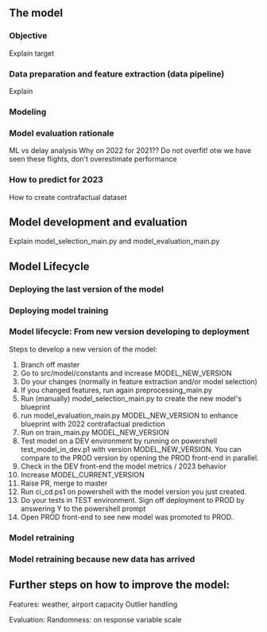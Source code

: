## The model

### Objective
Explain target

### Data preparation and feature extraction (data pipeline)
Explain 

### Modeling

### Model evaluation rationale

ML vs delay analysis
Why on 2022 for 2021?? Do not overfit! otw we have seen these flights, don't overestimate performance

### How to predict for 2023

How to create contrafactual dataset

## Model development and evaluation

Explain model_selection_main.py and model_evaluation_main.py


## Model Lifecycle


### Deploying the last version of the model


### Deploying model training


### Model lifecycle: From new version developing to deployment

Steps to develop a new version of the model:
1. Branch off master
2. Go to src/model/constants and increase MODEL_NEW_VERSION
3. Do your changes (normally in feature extraction and/or model selection)
4. If you changed features, run again preprocessing_main.py
5. Run (manually) model_selection_main.py to create the new model's blueprint
6. run model_evaluation_main.py MODEL_NEW_VERSION to enhance blueprint with 2022 contrafactual prediction
7. Run on train_main.py MODEL_NEW_VERSION
8. Test model on a DEV environment by running on powershell test_model_in_dev.p1 with version MODEL_NEW_VERSION. You can compare to the PROD version by opening the PROD front-end in parallel. 
9. Check in the DEV front-end the model metrics / 2023 behavior
10. Increase MODEL_CURRENT_VERSION
11. Raise PR, merge to master
12. Run ci_cd.ps1 on powershell with the model version you just created. 
13. Do your tests in TEST environment. Sign off deployment to PROD by answering Y to the powershell prompt
14. Open PROD front-end to see new model was promoted to PROD. 

### Model retraining


### Model retraining because new data has arrived

## Further steps on how to improve the model:

Features: weather, airport capacity
Outlier handling

Evaluation: Randomness: on response variable scale 